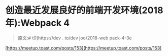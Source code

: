 # 创造最近发展良好的前端开发环境(2018 年):Webpack 4

> 原文:# t0]https://dev . to/dev joo/2018-web pack-4-3e

[https://meetup.toast.com/posts/153](https://meetup.toast.com/posts/153)